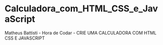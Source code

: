 # Calculadora_com_HTML_CSS_e_JavaScript
 Matheus Battisti - Hora de Codar - CRIE UMA CALCULADORA COM HTML CSS E JAVASCRIPT
